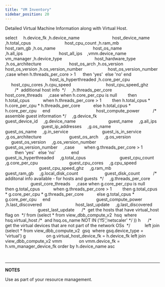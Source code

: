 ```yaml
---
title: "VM Inventory"
sidebar_position: 20
---
```


Detailed Virtual Machine Information along with Virtual Host.

select
    h.device\_fk
    ,h.device\_name                           host\_device\_name
    ,h.total\_cpus                            host\_cpu\_count
    ,h.ram\_mb                                host\_ram\_gb
    ,h.os\_name                               host\_os\_name
    ,h.all\_ips                              host\_all\_ips    
    ,vmm.device\_name                         vm\_manager
    ,h.device\_type                           host\_hardware\_type
    ,h.os\_architecture                       host\_os\_arch
    ,h.os\_version                            host\_os\_version
    ,h.os\_version\_number                     host\_os\_version\_number
    ,case when h.threads\_per\_core > 1
         then 'yes'  else 'no'
    end                                      host\_is\_hyperthreaded
    ,h.core\_per\_cpu                          host\_cpu\_cores
    ,h.cpu\_speed                             host\_cpu\_speed\_ghz
          /\*  additional host info  \*/
    ,h.threads\_per\_core                      host\_core\_threads
    ,case when h.core\_per\_cpu is null
        then h.total\_cpus
          when h.threads\_per\_core > 1
        then h.total\_cpus \* h.core\_per\_cpu \* h.threads\_per\_core
          else h.total\_cpus \* h.core\_per\_cpu
    end                                      host\_compute\_power
          /\*  assemble guest information \*/
    ,g.device\_fk                             guest\_device\_id
    ,g.device\_name                           guest\_name
    ,g.all\_ips                               guest\_ip\_addresses
    ,g.os\_name                               guest\_os\_name
    ,g.in\_service                            guest\_is\_in\_service
    ,g.os\_architecture                       guest\_os\_arch
    ,g.os\_version                            guest\_os\_version
    ,g.os\_version\_number                     guest\_os\_version\_number
    ,case
       when g.threads\_per\_core > 1       
               then 'yes'   else 'no'  
          end                                guest\_is\_hyperthreaded
    ,g.total\_cpus                            guest\_cpu\_count
    ,g.core\_per\_cpu                          guest\_cpu\_cores
    ,g.cpu\_speed                             guest\_cpu\_speed\_ghz
    ,g.ram\_mb                                guest\_ram\_gb
    ,g.local\_disk\_count                      guest\_disk\_count
          /\*  additonal info available - for hosts and guests  \*/
    ,g.threads\_per\_core                      guest\_core\_threads
    ,case when g.core\_per\_cpu is null
          then g.total\_cpus
          when g.threads\_per\_core > 1
        then g.total\_cpus \* g.core\_per\_cpu \* g.threads\_per\_core
          else g.total\_cpus \* g.core\_per\_cpu
    end                                      guest\_compute\_power
    ,h.last\_discovered                            host\_last\_update
    ,g.last\_discovered                            guest\_last\_update
     /\*  get the hosts that have virtual\_host flag on  \*/
from (select \* from view\_dbb\_compute\_v2  hsq 
where hsq.virtual\_host /\*
 and hsq.os\_name NOT IN ('f5','netscaler' \*/ )) h
     /\*  get the virtual devices that are not part of the network OSs  \*/           
left join (select \* from view\_dbb\_compute\_v2  gsq 
where gsq.device\_type = 'virtual') g   
             on g.virtual\_host\_device\_fk = h.device\_fk
left join view\_dbb\_compute\_v2 vmm 
             on vmm.device\_fk = h.vm\_manager\_device\_fk
order by h.device\_name asc

 

* * *

**NOTES**

Use as part of your resource management.
